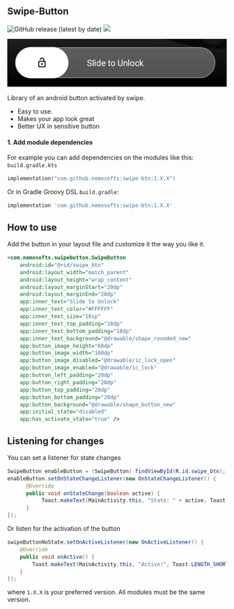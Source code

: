 ## Swipe-Button
![GitHub release (latest by date)](https://img.shields.io/github/v/release/nemosofts/swipe-btn)
<a href="https://github.com/nemosofts/swipe-btn">
    <img src="https://komarev.com/ghpvc/?username=nemosofts&style=flat&color=red">
</a>

<img src="https://raw.githubusercontent.com/nemosofts/swipe-btn/master/screenshot/btn3.png">

Library of an android button activated by swipe. 

- Easy to use. 
- Makes your app look great
- Better UX in sensitive button

#### 1. Add module dependencies
For example you can add dependencies on the modules like this:
`build.gradle.kts`

```kotlin
implementation("com.github.nemosofts:swipe-btn:1.X.X")
```

Or in Gradle Groovy DSL `build.gradle`:

```groovy
implementation 'com.github.nemosofts:swipe-btn:1.X.X'
```
## How to use
Add the button in your layout file and customize it the way you like it.
```xml
<com.nemosofts.swipebutton.SwipeButton
    android:id="@+id/swipe_btn"
    android:layout_width="match_parent"
    android:layout_height="wrap_content"
    android:layout_marginStart="20dp"
    android:layout_marginEnd="20dp"
    app:inner_text="Slide to Unlock"
    app:inner_text_color="#FFFFFF"
    app:inner_text_size="16sp"
    app:inner_text_top_padding="18dp"
    app:inner_text_bottom_padding="18dp"
    app:inner_text_background="@drawable/shape_rounded_new"
    app:button_image_height="60dp"
    app:button_image_width="100dp"
    app:button_image_disabled="@drawable/ic_lock_open"
    app:button_image_enabled="@drawable/ic_lock"
    app:button_left_padding="20dp"
    app:button_right_padding="20dp"
    app:button_top_padding="20dp"
    app:button_bottom_padding="20dp"
    app:button_background="@drawable/shape_button_new"
    app:initial_state="disabled"
    app:has_activate_state="true" />
```

## Listening for changes
You can set a listener for state changes
```java
SwipeButton enableButton = (SwipeButton) findViewById(R.id.swipe_btn);
enableButton.setOnStateChangeListener(new OnStateChangeListener() {
      @Override 
      public void onStateChange(boolean active) {
           Toast.makeText(MainActivity.this, "State: " + active, Toast.LENGTH_SHORT).show();
      } 
});
```
Or listen for the activation of the button
```java
swipeButtonNoState.setOnActiveListener(new OnActiveListener() {
    @Override
    public void onActive() {
        Toast.makeText(MainActivity.this, "Active!", Toast.LENGTH_SHORT).show();
    }
});
```

where `1.X.X` is your preferred version. All modules must be the same version.
